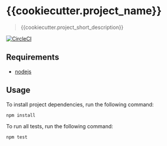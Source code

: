 # {{cookiecutter.project_name}}

> {{cookiecutter.project_short_description}}

[![CircleCI](https://circleci.com/gh/{{cookiecutter.author_git_username}}/{{cookiecutter.project_slug}}.svg?style=svg)](https://circleci.com/gh/{{cookiecutter.author_git_username}}/{{cookiecutter.project_slug}})

## Requirements

- [nodejs](https://nodejs.org/en/)

## Usage

To install project dependencies, run the following command:
```bash
npm install
```

To run all tests, run the following command:
```bash
npm test
```
